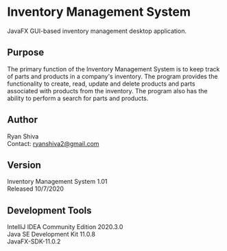 # Inventory Management System
 JavaFX GUI-based inventory management desktop application.

## Purpose
The primary function of the Inventory Management System is to keep track of parts and products in a company's inventory. The program provides the functionality to create, read, update and delete products and parts associated with products from the inventory. The program also has the ability to perform a search for parts and products.

## Author
Ryan Shiva  
Contact: ryanshiva2@gmail.com

## Version
Inventory Management System 1.01  
Released 10/7/2020

## Development Tools
IntelliJ IDEA Community Edition 2020.3.0  
Java SE Development Kit 11.0.8  
JavaFX-SDK-11.0.2
